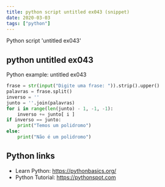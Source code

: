 ```yaml
---
title: python script untitled ex043 (snippet)
date: 2020-03-03
tags: ["python"]
---
```

Python script 'untitled ex043'


## python untitled ex043

Python example: untitled ex043

```python
frase = str(input("Digite uma frase: ")).strip().upper()
palavras = frase.split()
inverso = ''
junto = ''.join(palavras)
for i in range(len(junto) - 1, -1, -1):
    inverso += junto[ i ]
if inverso == junto:
    print("Temos um polidromo")
else:
    print("Não é um polidromo")


```

## Python links

- Learn Python: https://pythonbasics.org/
- Python Tutorial: https://pythonspot.com
